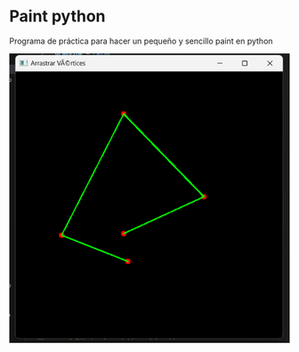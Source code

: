 <h1>Paint python</h1>

<p>Programa de práctica para hacer un pequeño y sencillo paint en python</p>

<img src="paint py.png">
